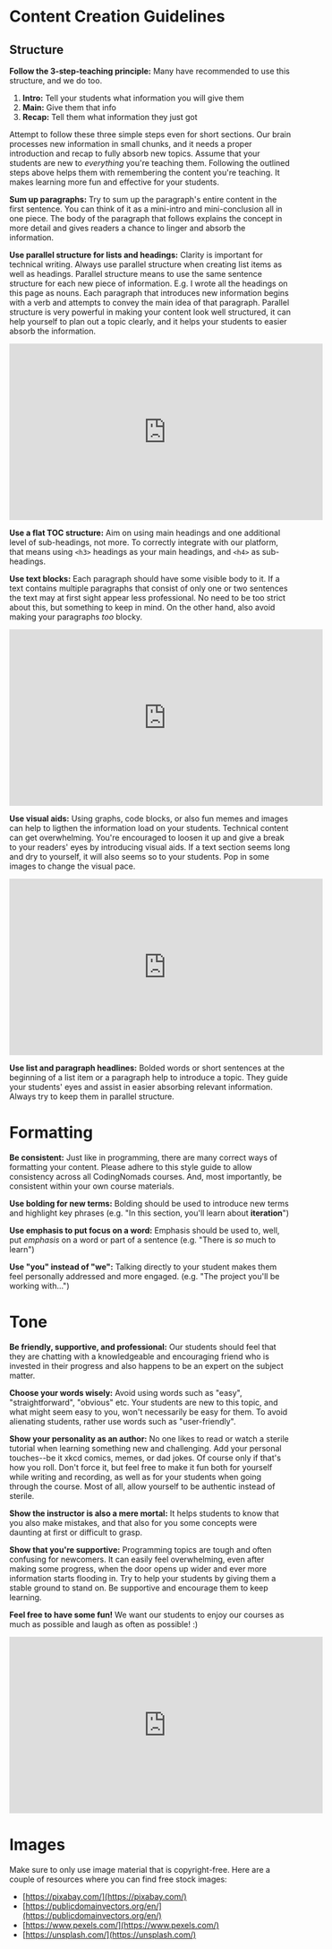 # Content Creation Guidelines

## Structure

**Follow the 3-step-teaching principle:** Many have recommended to use this structure, and we do too.

1. **Intro:** Tell your students what information you will give them
2. **Main:** Give them that info
3. **Recap:** Tell them what information they just got

Attempt to follow these three simple steps even for short sections. Our brain processes new information in small chunks, and it needs a proper introduction and recap to fully absorb new topics. Assume that your students are new to _everything_ you're teaching them. Following the outlined steps above helps them with remembering the content you're teaching. It makes learning more fun and effective for your students.

**Sum up paragraphs:** Try to sum up the paragraph's entire content in the first sentence. You can think of it as a mini-intro and mini-conclusion all in one piece. The body of the paragraph that follows explains the concept in more detail and gives readers a chance to linger and absorb the information.

**Use parallel structure for lists and headings:** Clarity is important for technical writing. Always use parallel structure when creating list items as well as headings. Parallel structure means to use the same sentence structure for each new piece of information. E.g. I wrote all the headings on this page as nouns. Each paragraph that introduces new information begins with a verb and attempts to convey the main idea of that paragraph. Parallel structure is very powerful in making your content look well structured, it can help yourself to plan out a topic clearly, and it helps your students to easier absorb the information.

<iframe width="560" height="315" src="https://www.youtube.com/embed/EEd28yNXe5E" frameborder="0" allow="accelerometer; autoplay; encrypted-media; gyroscope; picture-in-picture" allowfullscreen></iframe>

**Use a flat TOC structure:** Aim on using main headings and one additional level of sub-headings, not more. To correctly integrate with our platform, that means using `<h3>` headings as your main headings, and `<h4>` as sub-headings.

**Use text blocks:** Each paragraph should have some visible body to it. If a text contains multiple paragraphs that consist of only one or two sentences the text may at first sight appear less professional. No need to be too strict about this, but something to keep in mind. On the other hand, also avoid making your paragraphs _too_ blocky.

<iframe width="560" height="315" src="https://www.youtube.com/embed/C01jEn0YZP0" frameborder="0" allow="accelerometer; autoplay; encrypted-media; gyroscope; picture-in-picture" allowfullscreen></iframe>

**Use visual aids:** Using graphs, code blocks, or also fun memes and images can help to ligthen the information load on your students. Technical content can get overwhelming. You're encouraged to loosen it up and give a break to your readers' eyes by introducing visual aids. If a text section seems long and dry to yourself, it will also seems so to your students. Pop in some images to change the visual pace.

<iframe width="560" height="315" src="https://www.youtube.com/embed/yYBcETEXFBo" frameborder="0" allow="accelerometer; autoplay; encrypted-media; gyroscope; picture-in-picture" allowfullscreen></iframe>

**Use list and paragraph headlines:** Bolded words or short sentences at the beginning of a list item or a paragraph help to introduce a topic. They guide your students' eyes and assist in easier absorbing relevant information. Always try to keep them in parallel structure.


# Formatting

**Be consistent:** Just like in programming, there are many correct ways of formatting your content. Please adhere to this style guide to allow consistency across all CodingNomads courses. And, most importantly, be consistent within your own course materials.

**Use bolding for new terms:** Bolding should be used to introduce new terms and highlight key phrases (e.g. "In this section, you'll learn about **iteration**")

**Use emphasis to put focus on a word:** Emphasis should be used to, well, put _emphasis_ on a word or part of a sentence (e.g. "There is _so_ much to learn")

**Use "you" instead of "we":** Talking directly to your student makes them feel personally addressed and more engaged. (e.g. "The project you'll be working with...")


# Tone

**Be friendly, supportive, and professional:** Our students should feel that they are chatting with a knowledgeable and encouraging friend who is invested in their progress and also happens to be an expert on the subject matter.

**Choose your words wisely:** Avoid using words such as "easy", "straightforward", "obvious" etc. Your students are new to this topic, and what might seem easy to you, won't necessarily be easy for them. To avoid alienating students, rather use words such as "user-friendly".

**Show your personality as an author:** No one likes to read or watch a sterile tutorial when learning something new and challenging. Add your personal touches--be it xkcd comics, memes, or dad jokes. Of course only if that's how you roll. Don't force it, but feel free to make it fun both for yourself while writing and recording, as well as for your students when going through the course. Most of all, allow yourself to be authentic instead of sterile.

**Show the instructor is also a mere mortal:** It helps students to know that you also make mistakes, and that also for you some concepts were daunting at first or difficult to grasp.

**Show that you're supportive:** Programming topics are tough and often confusing for newcomers. It can easily feel overwhelming, even after making some progress, when the door opens up wider and ever more information starts flooding in. Try to help your students by giving them a stable ground to stand on. Be supportive and encourage them to keep learning.

**Feel free to have some fun!** We want our students to enjoy our courses as much as possible and laugh as often as possible! :)

<iframe width="560" height="315" src="https://www.youtube.com/embed/7TtIHUrcuzY" frameborder="0" allow="accelerometer; autoplay; encrypted-media; gyroscope; picture-in-picture" allowfullscreen></iframe>

# Images

Make sure to only use image material that is copyright-free. Here are a couple of resources where you can find free stock images:

* [https://pixabay.com/](https://pixabay.com/)
* [https://publicdomainvectors.org/en/](https://publicdomainvectors.org/en/)
* [https://www.pexels.com/](https://www.pexels.com/)
* [https://unsplash.com/](https://unsplash.com/)

